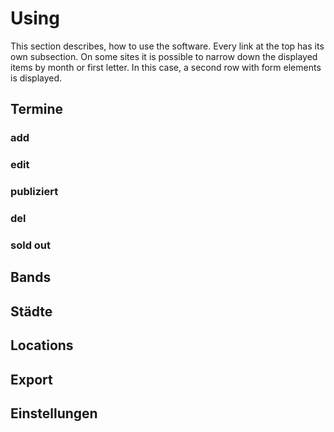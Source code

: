 # Using
This section describes, how to use the software. Every link at the top has its own subsection. On some sites it is possible to narrow down the displayed items by month or first letter. In this case, a second row with form elements is displayed.
## Termine

### add

### edit

### publiziert

### del

### sold out

## Bands

## Städte

## Locations

## Export

## Einstellungen
